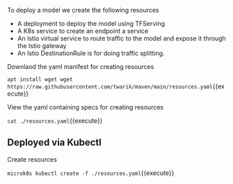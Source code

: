 To deploy a model we create the following resources
- A deployment to deploy the model using TFServing
- A K8s service to create an endpoint a service
- An Istio virtual service to route traffic to the model and expose it through the Istio gateway
- An Istio DestinationRule is for doing traffic splitting.


Downlaod the yaml manifest for creating resources

`apt install wget
wget https://raw.githubusercontent.com/twarik/maven/main/resources.yaml`{{execute}}

View the yaml containing specs for creating resources

`cat ./resources.yaml`{{execute}}

## Deployed via Kubectl

Create resources

`microk8s kubectl create -f ./resources.yaml`{{execute}}
